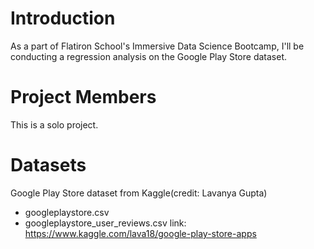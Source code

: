 # Introduction
As a part of Flatiron School's Immersive Data Science Bootcamp, I'll be conducting a regression analysis on the Google Play Store dataset.

# Project Members
This is a solo project.

# Datasets
Google Play Store dataset from Kaggle(credit: Lavanya Gupta)
- googleplaystore.csv
- googleplaystore_user_reviews.csv
link: https://www.kaggle.com/lava18/google-play-store-apps
